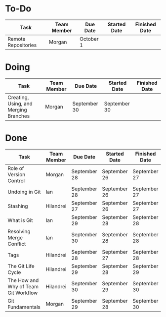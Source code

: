 # To-Do

| Task                                  | Team Member | Due Date     | Started Date | Finished Date |
|---------------------------------------|-------------|--------------|--------------|---------------|
| Remote Repositories                   | Morgan      | October 1    |              |               |

# Doing

| Task                                  | Team Member | Due Date     | Started Date | Finished Date |
|---------------------------------------|-------------|--------------|--------------|---------------|
| Creating, Using, and Merging Branches | Morgan      | September 30 | September 30 |               |

# Done

| Task                                  | Team Member | Due Date     | Started Date | Finished Date |
|---------------------------------------|-------------|--------------|--------------|---------------|
| Role of Version Control               | Morgan      | September 28 | September 26 | September 27  |
| Undoing in Git                        | Ian         | September 28 | September 26 | September 27  |
| Stashing                              | Hilandrei   | September 27 | September 26 | September 27  |
| What is Git                           | Ian         | September 29 | September 28 | September 28  |
| Resolving Merge Conflict              | Ian         | September 30 | September 28 | September 28  |
| Tags                                  | Hilandrei   | September 28 | September 27 | September 28  |
| The Git Life Cycle                    | Hilandrei   | September 29 | September 28 | September 29  |
| The How and Why of Team Git Workflow  | Hilandrei   | September 30 | September 29 | September 30  |
| Git Fundamentals                      | Morgan      | September 29 | September 28 | September 30  |
